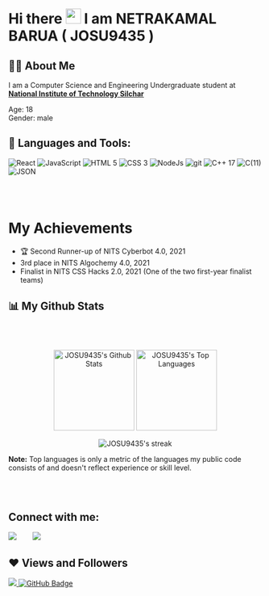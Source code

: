 # Hi there <img src="https://raw.githubusercontent.com/MartinHeinz/MartinHeinz/master/wave.gif" width="30px"> I am NETRAKAMAL BARUA ( JOSU9435 )

## 🙋‍♂️ About Me

I am a Computer Science and Engineering Undergraduate student at <b>[National Institute of Technology Silchar](http://www.nits.ac.in)</b>

Age: 18 <br>
Gender: male<br>


## 🚀 Languages and Tools:<br>

<p align="left"> 
    <img Title="React" src="https://img.icons8.com/color/48/000000/react-native.png"/>
    <img Title="JavaScript" src="https://img.icons8.com/color/48/000000/javascript.png"/> 
    <img Title="HTML 5" src="https://img.icons8.com/color/48/000000/html-5.png"/> </a> 
    <img Title="CSS 3" src="https://img.icons8.com/color/48/000000/css3.png"/> </a> 
    <img Title="NodeJs" src="https://img.icons8.com/color/48/000000/nodejs.png"/> 
    <img Title="git" src="https://img.icons8.com/color/48/000000/git.png"/>
    <img Title="C++ 17" src="https://img.icons8.com/color/48/000000/c-plus-plus-logo.png"/>
    <img Title="C(11)"src="https://img.icons8.com/color/48/000000/c-programming.png"/>
    <img Title="JSON"src="https://img.icons8.com/color/48/000000/json--v1.png"/>
</p>

<br><br>

# My Achievements

- 🏆 Second Runner-up of NITS Cyberbot 4.0, 2021
- 3rd place in NITS Algochemy 4.0, 2021
- Finalist in NITS CSS Hacks 2.0, 2021 (One of the two first-year finalist teams)

## 📊 My Github Stats

  <br/>
  <br/>
  <p align="center">
    <span><img height="160" alt="JOSU9435's Github Stats" src="https://github-readme-stats.vercel.app/api?username=JOSU9435&show_icons=true&count_private=true&theme=react&hide_border=true&bg_color=0D1117" /><span/>
    <span><img height="160" alt="JOSU9435's Top Languages" src="https://github-readme-stats.vercel.app/api/top-langs/?username=JOSU9435&langs_count=8&count_private=true&layout=compact&theme=react&hide_border=true&bg_color=0D1117" /><span/>
  <p/>
      
<p align="center">
        <img title="🔥 Get streak stats for your profile at git.io/streak-stats" alt="JOSU9435's streak" src="https://github-readme-streak-stats.herokuapp.com/?user=JOSU9435&theme=black-ice&hide_border=true&stroke=0000&background=060A0CD0"/>
</p>

  <b>Note:</b> Top languages is only a metric of the languages my public code consists of and doesn't reflect experience or skill level.

<br/>
<br/>

## Connect with me:

<div align="">
  <a title="Gmail" target="_blank" href="https://mail.google.com/mail/u/0/?view=cm&fs=1&to=kamalnetra702@gmail.com&tf=1"><img src="https://img.icons8.com/color/48/000000/gmail-new.png"/></a>&emsp;&emsp;
  <a title="Facebook" target="_blank" href="https://www.facebook.com/netrakamal.barua/"><img src="https://img.icons8.com/color/48/000000/facebook.png"/></a>
</div>
 
## ❤ Views and Followers
<a href="https://github.com/Meghna-DAS/github-profile-views-counter">
    <img src="https://komarev.com/ghpvc/?username=JOSU9435">
</a>
<a href="https://github.com/JOSU9435?tab=followers"><img src="https://img.shields.io/github/followers/JOSU9435?label=Followers&style=social" alt="GitHub Badge"></a>


